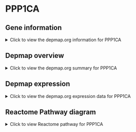 <h1>PPP1CA</h1>

<h2>Gene information</h2>
<details>
  <summary>Click to view the depmap.org information for PPP1CA</summary>
  <iframe src="https://depmap.org/portal/gene/PPP1CA?tab=about" style="border:none;width:100%;height:800px"></iframe>
</details>

<h2>Depmap overview</h2>
<details>
  <summary>Click to view the depmap.org summary for PPP1CA</summary>
  <iframe src="https://depmap.org/portal/gene/PPP1CA?tab=overview" style="border:none;width:100%;height:800px"></iframe>
</details>

<h2>Depmap expression</h2>
<details>
  <summary>Click to view the depmap.org expression data for PPP1CA</summary>
  <iframe src="https://depmap.org/portal/gene/PPP1CA?tab=characterization" style="border:none;width:100%;height:800px"></iframe>
</details>



<h2>Reactome Pathway diagram</h2>
<details>
  <summary>Click to view Reactome pathway for PPP1CA</summary>
  <p>DARPP-32 events</p>
  <iframe src="https://reactome.org/PathwayBrowser/#/R-HSA-180024" style="border:none;width:100%;height:800px"></iframe>
</details>



